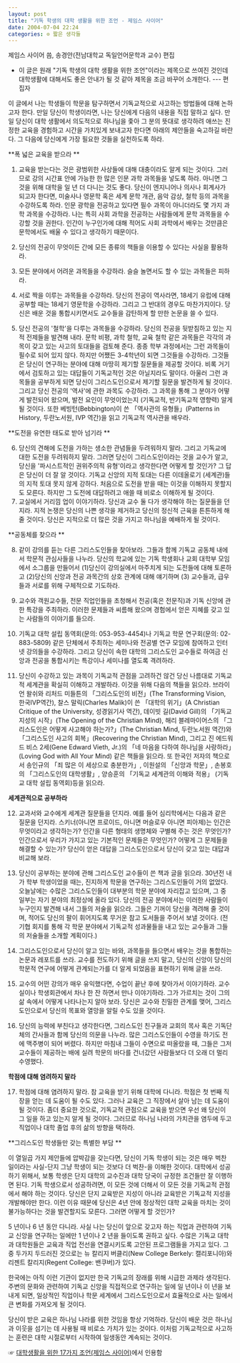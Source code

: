 ```yaml
---
layout: post
title: "기독 학생의 대학 생활을 위한 조언 - 제임스 사이어"
date: 2004-07-04 22:24
categories: ⊙ 짧은 생각들
---
```


제임스 사이어 씀, 송경안(전남대학교 독일언어문학과 교수) 편집

 * 이 글은 원래 "기독 학생의 대학 생활을 위한 조언"이라는 제목으로 쓰여진 것인데 대학생활에 대해서도 좋은 안내가 될 것 같아 제목을 조금 바꾸어 소개한다. --- 편집자 

이 글에서 나는 학생들이 학문을 탐구하면서 기독교적으로 사고하는 방법들에 대해 논하고자 한다. 만일 당신이 학생이라면, 나는 당신에게 다음의 내용을 직접 말하고 싶다. 만일 당신이 대학 생활에서 의도적으로 하나님을 좇아 그 분의 뜻대로 생각하려 애쓰는 진정한 교육을 경험하고 시간을 가치있게 보내고자 한다면 아래의 제안들을 숙고하길 바란다. 그 다음에 당신에게 가장 필요한 것들을 실천하도록 하라. 

**폭 넓은 교육을 받으라 **

1. 교육을 받는다는 것은 광범위한 사상들에 대해 대충이라도 알게 되는 것이다. 그러므로 강의 시간표 안에 가능한 한 많은 인문 과학 과목들을 넣도록 하라. 아니면 그것을 위해 대학을 일 년 더 다니는 것도 좋다. 당신이 엔지니어나 의사나 회계사가 되고자 한다면, 미술사나 영문학 혹은 세계 문학 개관, 음악 감상, 철학 등의 과목을 수강하도록 하라. 인문 광학을 전공하고 있다면 필수 과목이 아니더라도 몇 가지 과학 과목을 수강하라. 나는 특히 사회 과학을 전공하는 사람들에게 문학 과목들을 수강할 것을 권한다. 인간이 누구인가에 대해 적어도 사회 과학에서 배우는 것만큼은 문학에서도 배울 수 있다고 생각하기 때문이다. 

2. 당신의 전공이 무엇이든 간에 모든 종류의 책들을 이용할 수 있다는 사실을 활용하라. 

3. 모든 분야에서 어려운 과목들을 수강하라. 슬슬 놀면서도 할 수 있는 과목들은 피하라. 

4. 서로 짝을 이루는 과목들을 수강하라. 당신의 전공이 역사라면, 18세기 유럽에 대해 공부할 때는 18세기 영문학을 수강하라. 그리고 그 반대의 경우도 마찬가지이다. 당신은 배운 것을 통합시키면서도 교수들을 감탄하게 할 만한 논문을 쓸 수 있다. 

5. 당신 전공의 '철학'을 다루는 과목들을 수강하라. 당신의 전공을 뒷받침하고 있는 지적 전제들을 발견해 내라. 문학 비평, 과학 철학, 교육 철학 같은 과목들은 각각의 과목이 갖고 있는 사고의 토대들을 검토해 준다. 종종 학부 과정에서는 그런 과목들이 필수로 되어 있지 않다. 하지만 어쨌든 3-4학년이 되면 그것들을 수강하라. 그것들은 당신이 연구하는 분야에 대해 마땅히 제기할 질문들을 제공할 것이다. 비록 거기에서 검토하고 있는 대답들이 기독교적인 것은 아닐지라도 말이다. 아울러 그런 과목들을 공부하게 되면 당신이 그리스도인으로서 제기할 질문을 발견하게 될 것이다. 그리고 당신 전공의 '역사'에 관한 과목도 수강하라. 그 과목을 통해 그 분야가 어떻게 발전되어 왔으며, 발전 요인이 무엇이었는지 (기독교적, 반기독교적 영향력) 알게 될 것이다. 또한 베빙턴(Bebbington)이 쓴 「역사관의 유형들」(Patterns in History, 두란노서원, IVP 역간)을 읽고 기독교적 역사관을 배우라. 

**도전을 유연한 태도로 받아 넘기라 **

6. 당신의 견해에 도전을 가하는 생소한 관념들을 두려워하지 말라. 그리고 기독교에 대한 도전을 두려워하지 말라. 그러면 당신이 그리스도인이라는 것을 교수가 알고, 당신을 '파시스트적인 권위주의적 유형'이라고 생각한다면 어떻게 할 것인가? 그 답은 당신이 더 잘 알 것이다. 기독교 신앙의 지적 토대는 다른 이데올로기 (세계관)들의 지적 토대 못지 않게 강하다. 처음으로 도전을 받을 때는 이것을 이해하지 못할지도 모른다. 하지만 그 도전에 대답하려고 애쓸 때 비로소 이해하게 될 것이다. 
7. 교실에서 거리낌 업이 이야기하라. 당신과 교수 둘 다가 생각해야 하는 질문들을 던지라. 지적 논쟁은 당신의 나쁜 생각을 제거하고 당신의 정신적 근육을 튼튼하게 해 줄 것이다. 당신은 지적으로 더 많은 것을 가지고 하나님을 예배하게 될 것이다. 

**공동체를 찾으라 **

8. 같이 강의를 듣는 다른 그리스도인들을 찾아보라. 그들과 함께 기독교 공동체 내에서 학문적 관심사들을 나누라. 당신의 학교에 있는 기독 학생회나 교회 대학부 모임에서 소그룹을 만들어서 (1)당신이 강의실에서 마주치게 되는 도전들에 대해 토론하고 (2)당신의 신앙과 전공 과목간의 상호 관계에 대해 얘기하며 (3) 교수들과, 급우들과 서로를 위해 구체적으로 기도하라. 

9. 교수와 객원교수들, 전문 직업인들을 초청해서 전공(혹은 전문직)과 기독 신앙에 관한 특강을 주최하라. 이러한 문제들과 씨름해 왔으며 경험에서 얻은 지혜를 갖고 있는 사람들의 이야기를 들으라. 

10. 기독교 대학 설립 동역회(문의: 053-953-4454)나 기독교 학문 연구회(문의: 02-883-5809) 같은 단체에서 주최하는 세미나와 전공별 연구 모임에 참여하고 인터넷 강의들을 수강하라. 그리고 당신이 속한 대학의 그리스도인 교수들로 하여금 신앙과 전공을 통합시키는 특강이나 세미나를 열도록 격려하라. 

11. 당신이 수강하고 있는 과목이 기독교적 관점을 고려하건 않건 당신 나름대로 기독교적 세계관을 확실히 이해하고 개발하라. 이것을 위해 다음의 책들을 읽으라. 브라이언 왈쉬와 리처드 미들튼의 「그리스도인의 비전」(The Transforming Vision, 한국IVP역간), 찰스 말릭(Charles Malik)이 쓴 「대학의 위기」(A Christian Critique of the University, 성경읽기사 역간), 데이빗 길(David Gill)의 「기독교 지성의 시작」(The Opening of the Christian Mind), 해리 블레마이어스의 「그리스도인은 어떻게 사고해야 하는가?」(The Christian Mind, 두란노서원 역간)와 「그리스도인 사고의 회복」(Recovering the Christian Mind), 그리고 진 에드워드 비스 2세(Gene Edward Vieth, Jr.)의 「네 마음을 다하여 하나님을 사랑하라」(Loving God with All Your Mind) 같은 책들을 읽으라. 또 한국인 저자의 책으로서 송인규의 「죄 많은 이 세상으로 충분한가」, 이원설의 「신앙과 학문」, 손봉호의 「그리스도인의 대학생활」, 양승훈의 「기독교 세계관의 이해와 적용」 (기독교 대학 설립 동역회)등을 읽으라. 

**세계관적으로 공부하라** 

12. 교과서와 교수에게 세계관 질문들을 던지라. 예를 들어 심리학에서는 다음과 같은 질문을 던지라. 스키너(아니면 프로이드, 아니면 머슬로우 아니면 피아제)는 인간은 무엇이라고 생각하는가? 인간을 다른 형태의 생명체와 구별해 주는 것은 무엇인가? 인간으로서 우리가 가지고 있는 기본적인 문제들은 무엇인가? 어떻게 그 문제들을 해결할 수 있는가? 당신이 얻은 대답을 그리스도인으로서 당신이 갖고 있는 대답과 비교해 보라. 

13. 당신이 공부하는 분야에 관해 그리스도인 교수들이 쓴 책과 글을 읽으라. 30년전 내가 학부 학생이었을 때는, 진지하게 학문을 연구하는 그리스도인들이 거의 없었다. 오늘날에는 수많은 그리스도인들이 대부분의 학문 분야에 자리잡고 있으며, 그 중 일부는 자기 분야의 최정상에 올라 있다. 당신의 전공 분야에서는 이러한 사람들이 누구인지 발견해 내서 그들의 저술을 읽으라. 그들은 기꺼이 당신을 격려해 줄 것이며, 적어도 당신의 팔이 휘어지도록 무거운 참고 도서들을 주어서 보낼 것이다. (전기협 회지를 통해 각 학문 분야에서 기독교적 성과물들을 내고 있는 교수들과 그들의 저술들을 소개할 계획이다.) 

14. 그리스도인으로서 당신이 알고 있는 바와, 과목들을 들으면서 배우는 것을 통합하는 논문과 레포트를 쓰라. 교수를 전도하기 위해 글을 쓰지 말고, 당신의 신앙이 당신의 학문적 연구에 어떻게 관계되는가를 더 알게 되었음을 표현하기 위해 글을 쓰라. 

15. 교수의 어떤 강의가 매우 유익했다면, 수업이 끝난 후에 찾아가서 이야기하라. 교수실이나 학생회관에서 차나 한 잔 하면서 만나 이야기하라. 그가 가르치는 것이 그의 삶 속에서 어떻게 나타나는지 알아 보라. 당신은 교수와 친밀한 관계를 맺어, 그리스도인으로서 당신의 목표와 열망을 알릴 수도 있을 것이다. 

16. 당신의 능력에 부친다고 생각한다면, 그리스도인 친구들과 교회의 목사 혹은 기독단체의 간사들과 함께 당신의 의문을 나누라. 많은 그리스도인들이 수영을 하기도 전에 맥주병이 되어 버렸다. 하지만 마침내 그들이 수면으로 떠올랐을 때, 그들은 그저 교수들이 제공하는 배에 실려 학문의 바다를 건너갔던 사람들보다 더 오래 더 멀리 수영했다. 

**학점에 대해 염려하지 말라** 

17. 학점에 대해 염려하지 말라. 참 교육을 받기 위해 대학에 다니라. 학점은 첫 번째 직장을 얻는 데 도움이 될 수도 있다. 그러나 교육은 그 직장에서 살아 남는 데 도움이 될 것이다. 좀더 중요한 것으로, 기독교적 관점으로 교육을 받으면 우선 왜 당신이 그 일을 하고 있는지 알게 될 것이다. 그러므로 하나님 나라의 가치관을 염두에 두고 직업이나 대학 졸업 후의 삶의 방향을 택하라. 

**그리스도인 학생들만 갖는 특별한 부담 **

이 열일곱 가지 제안들에 압박감을 갖는다면, 당신이 기독 학생이 되는 것은 매우 벅찬 일이라는 사실-단지 그냥 학생이 되는 것보다 더 벅찬-을 이해한 것이다. 대학에서 성공하기 위해서, 보통 학생은 단지 대학의 교수진과 대학 당국이 규정한 조건들만 잘 이행하면 된다. 기독 학생으로서 성공하려면, 이 모든 것에 더해서 이 모든 것을 기독교적 관점에서 해야 하는 것이다. 당신은 단지 교육받은 지성이 아니라 교육받은 기독교적 지성을 개발해야만 한다. 이런 이유 때문에 당신은 4년 안에 정상적인 대학 교육을 마치는 것이 불가능하다는 것을 발견할지도 모른다. 그러면 어떻게 할 것인가? 

5 년이나 6 년 동안 다니라. 사실 나는 당신이 앞으로 갖고자 하는 직업과 관련하여 기독교 신앙을 연구하는 일에만 1 년이나 2 년을 들이도록 권하고 싶다. 수많은 기독교 대학과 대학원들은 교육과 직업 전선을 연결시키도록 고안된 프로그램들을 가지고 있다. 그 중 두가지 두드러진 것으로는 뉴 칼리지 버클리(New College Berkely: 캘리포니아)와 리젠트 칼리지(Regent College: 밴쿠버)가 있다. 

한국에는 아직 이런 기관이 없지만 한국 기독교의 장래를 위해 시급한 과제라 생각된다. 주변의 문화와 관련하여 기독교 신앙을 직접적으로 연구하는 일에 일 년이나 이 년을 보내게 되면, 일상적인 직업이나 학문 세계에서 그리스도인으로서 효율적으로 사는 일에서 큰 변화를 가져오게 될 것이다. 

당신이 받은 교육은 하나님 나라를 위한 것임을 항상 기억하라. 당신이 배운 것은 하나님과 이웃을 섬기는 데 사용될 때 비로소 가치가 있는 것이다. 이처럼 기독교적으로 사고하는 훈련은 대학 시절로부터 시작하여 일생동안 계속되는 것이다. 

☞ [대학생활을 위한 17가지 조언(제임스  사이어)](http://gshin.chonnam.ac.kr/~kasong/unilifejames.htm)에서 인용함
       
